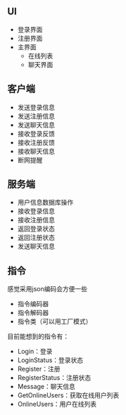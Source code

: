 ## UI

- 登录界面
- 注册界面
- 主界面
  - 在线列表
  - 聊天界面

## 客户端

- 发送登录信息
- 发送注册信息
- 发送聊天信息
- 接收登录反馈
- 接收注册反馈
- 接收聊天信息
- 断网提醒

## 服务端

- 用户信息数据库操作
- 接收登录信息
- 接收注册信息
- 返回登录状态
- 返回注册状态
- 发送聊天信息

## 指令

感觉采用json编码会方便一些

- 指令编码器
- 指令解码器
- 指令类（可以用工厂模式）

目前能想到的指令有：

- Login：登录
- LoginStatus：登录状态
- Register：注册
- RegisterStatus：注册状态
- Message：聊天信息
- GetOnlineUsers：获取在线用户列表
- OnlineUsers：用户在线列表




